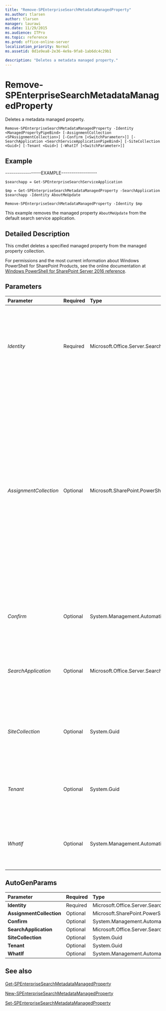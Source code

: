 ```yaml
---
title: "Remove-SPEnterpriseSearchMetadataManagedProperty"
ms.author: tlarsen
author: tlarsen
manager: laurawi
ms.date: 11/29/2015
ms.audience: ITPro
ms.topic: reference
ms.prod: office-online-server
localization_priority: Normal
ms.assetid: 0d1e9ea8-2e36-4e9a-9fa8-1ab6dc4c29b1

description: "Deletes a metadata managed property."
---
```


# Remove-SPEnterpriseSearchMetadataManagedProperty

Deletes a metadata managed property.
  
```
Remove-SPEnterpriseSearchMetadataManagedProperty -Identity <ManagedPropertyPipeBind> [-AssignmentCollection <SPAssignmentCollection>] [-Confirm [<SwitchParameter>]] [-SearchApplication <SearchServiceApplicationPipeBind>] [-SiteCollection <Guid>] [-Tenant <Guid>] [-WhatIf [<SwitchParameter>]]

```

## Example

------------------EXAMPLE------------------
  
```
$searchapp = Get-SPEnterpriseSearchServiceApplication
```

```
$mp = Get-SPEnterpriseSearchMetadataManagedProperty -SearchApplication $searchapp -Identity AboutMeUpdate

```

```
Remove-SPEnterpriseSearchMetadataManagedProperty -Identity $mp
```

This example removes the managed property  `AboutMeUpdate` from the default search service application. 
  
## Detailed Description

This cmdlet deletes a specified managed property from the managed property collection.
  
For permissions and the most current information about Windows PowerShell for SharePoint Products, see the online documentation at [Windows PowerShell for SharePoint Server 2016 reference](https://go.microsoft.com/fwlink/p/?LinkId=671715). 
  
## Parameters

|**Parameter**|**Required**|**Type**|**Description**|
|:-----|:-----|:-----|:-----|
| _Identity_ <br/> |Required  <br/> |Microsoft.Office.Server.Search.Cmdlet.ManagedPropertyPipeBind  <br/> |Specifies the managed property to delete.  <br/> The type must be a valid name of a managed property, for example ManagedProperty1, or an instance of a valid **ManagedProperty** object.  <br/> Note that if only a name of a managed property is specified, a **SearchApplication** must also be specified.  <br/> |
| _AssignmentCollection_ <br/> |Optional  <br/> |Microsoft.SharePoint.PowerShell.SPAssignmentCollection  <br/> |Manages objects for the purpose of proper disposal. Use of objects, such as **SPWeb** or **SPSite**, can use large amounts of memory and use of these objects in Windows PowerShell scripts requires proper memory management. Using the **SPAssignment** object, you can assign objects to a variable and dispose of the objects after they are needed to free up memory. When **SPWeb**, **SPSite**, or **SPSiteAdministration** objects are used, the objects are automatically disposed of if an assignment collection or the **Global** parameter is not used.  <br/> > [!NOTE]> When the **Global** parameter is used, all objects are contained in the global store. If objects are not immediately used, or disposed of by using the **Stop-SPAssignment** command, an out-of-memory scenario can occur.           |
| _Confirm_ <br/> |Optional  <br/> |System.Management.Automation.SwitchParameter  <br/> |Prompts you for confirmation before executing the command. For more information, type the following command: **get-help about_commonparameters** <br/> |
| _SearchApplication_ <br/> |Optional  <br/> |Microsoft.Office.Server.Search.Cmdlet.SearchServiceApplicationPipeBind  <br/> |Specifies the search application that contains the managed property collection.  <br/> The type must be a valid search application name, for example, SearchApp1, or an instance of a valid **SearchServiceApplication** object.  <br/> |
| _SiteCollection_ <br/> |Optional  <br/> |System.Guid  <br/> |Specifies that the managed properties returned are to be within the scope of a site collection (SPSite).  <br/> The type must be a valid GUID that specifies the property set in the form 12345678-90ab-cdef-1234-567890bcdefgh.  <br/> |
| _Tenant_ <br/> |Optional  <br/> |System.Guid  <br/> |Specifies that the managed properties returned are to be within the scope of a tenant.  <br/> The type must be a valid GUID that specifies the property set in the form 12345678-90ab-cdef-1234-567890bcdefgh.  <br/> |
| _WhatIf_ <br/> |Optional  <br/> |System.Management.Automation.SwitchParameter  <br/> |Displays a message that describes the effect of the command instead of executing the command. For more information, type the following command: **get-help about_commonparameters** <br/> |
   
## AutoGenParams

|**Parameter**|**Required**|**Type**|**Description**|
|:-----|:-----|:-----|:-----|
|**Identity** <br/> |Required  <br/> |Microsoft.Office.Server.Search.Cmdlet.ManagedPropertyPipeBind  <br/> ||
|**AssignmentCollection** <br/> |Optional  <br/> |Microsoft.SharePoint.PowerShell.SPAssignmentCollection  <br/> ||
|**Confirm** <br/> |Optional  <br/> |System.Management.Automation.SwitchParameter  <br/> ||
|**SearchApplication** <br/> |Optional  <br/> |Microsoft.Office.Server.Search.Cmdlet.SearchServiceApplicationPipeBind  <br/> ||
|**SiteCollection** <br/> |Optional  <br/> |System.Guid  <br/> ||
|**Tenant** <br/> |Optional  <br/> |System.Guid  <br/> ||
|**WhatIf** <br/> |Optional  <br/> |System.Management.Automation.SwitchParameter  <br/> ||
   
## See also

#### 

[Get-SPEnterpriseSearchMetadataManagedProperty](get-spenterprisesearchmetadatamanagedproperty.md)
  
[New-SPEnterpriseSearchMetadataManagedProperty](new-spenterprisesearchmetadatamanagedproperty.md)
  
[Set-SPEnterpriseSearchMetadataManagedProperty](set-spenterprisesearchmetadatamanagedproperty.md)

